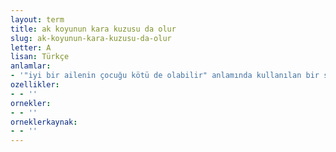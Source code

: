 ```yaml
---
layout: term
title: ak koyunun kara kuzusu da olur
slug: ak-koyunun-kara-kuzusu-da-olur
letter: A
lisan: Türkçe
anlamlar:
- '"iyi bir ailenin çocuğu kötü de olabilir" anlamında kullanılan bir söz'
ozellikler:
- - ''
ornekler:
- - ''
orneklerkaynak:
- - ''
---
```

